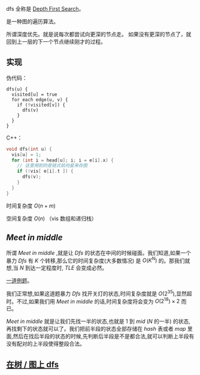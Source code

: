 dfs 全称是 [Depth First Search](https://en.wikipedia.org/wiki/Depth-first_search)。

是一种图的遍历算法。

所谓深度优先。就是说每次都尝试向更深的节点走。
如果没有更深的节点了，就回到上一层的下一个节点继续刚才的过程。

## 实现

伪代码：

```text
dfs(u) {
  visited[u] = true
  for each edge(u, v) {
    if (!visited[v]) {
      dfs(v)
    }
  }
}
```

C++：

```c++
void dfs(int u) {
  vis[u] = 1;
  for (int i = head[u]; i; i = e[i].x) {
    // 这里用到的是链式前向星来存图
    if (!vis[ e[i].t ]) {
      dfs(v);
    }
  }
}
```

时间复杂度 $O(n + m)$

空间复杂度 $O(n)$ （vis 数组和递归栈）


## $Meet\ in\ middle$

所谓 $Meet\ in\ middle$ ,就是让 $Dfs$ 的状态在中间的时候碰面。我们知道,如果一个暴力 $Dfs$ 有 $K$ 个转移,那么它的时间复杂度(大多数情况) 是 $O(K^N)$ 的。那我们就想,当 $N$ 到达一定程度时, $TLE$ 会变成必然。

[一道例题](https://www.luogu.org/problemnew/show/P2962)。

我们正常想,如果这道题暴力 $Dfs$ 找开关灯的状态,时间复杂度就是 $O(2^{35})$,显然超时。不过,如果我们用 $Meet\ in\ middle$ 的话,时间复杂度将会变为 $O(2^{18}) \times2$ 而已。

$Meet\ in\ middle$ 就是让我们先找一半的状态,也就是 $1$ 到 $mid$ ($N$ 的一半) 的状态,再找剩下的状态就可以了。我们把前半段的状态全部存储在 $hash$ 表或者 $map$ 里面,然后在找后半段的状态的时候,先判断后半段是不是都合法,就可以判断上半段有没有配对的上半段使得整段合法。

## [在树 / 图上 dfs](/graph/traverse)
